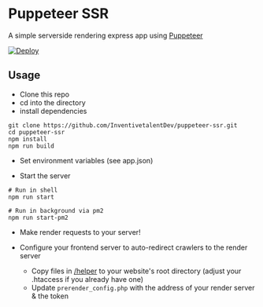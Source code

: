 # Puppeteer SSR

A simple serverside rendering express app using [Puppeteer](https://github.com/puppeteer/puppeteer)

[![Deploy](https://www.herokucdn.com/deploy/button.svg)](https://heroku.com/deploy?template=https://github.com/InventivetalentDev/puppeteer-ssr)

## Usage

* Clone this repo
* cd into the directory
* install dependencies

```shell script
git clone https://github.com/InventivetalentDev/puppeteer-ssr.git
cd puppeteer-ssr
npm install
npm run build
```

* Set environment variables (see app.json)

* Start the server
```shell script
# Run in shell
npm run start

# Run in background via pm2
npm run start-pm2
```


* Make render requests to your server!
  
  
* Configure your frontend server to auto-redirect crawlers to the render server
  * Copy files in [/helper](https://github.com/InventivetalentDev/puppeteer-ssr/tree/master/helper) to your website's root directory (adjust your .htaccess if you already have one)
  * Update `prerender_config.php` with the address of your render server & the token
